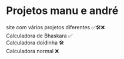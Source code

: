 # Projetos manu e andré
site com vários projetos diferentes ✅🛠️❌<br>
Calculadora de Bhaskara ✅<br>
Calculadora doidinha 🛠️<br>
Calculadora normal ❌<br>

